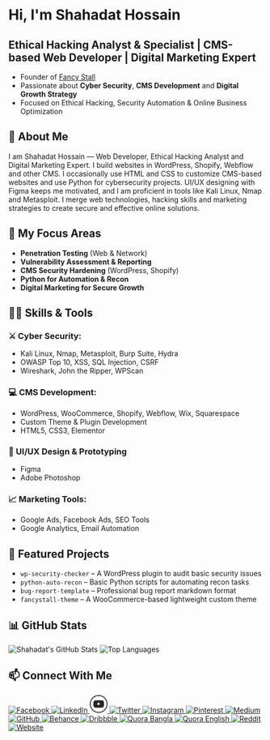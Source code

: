 # Hi, I'm Shahadat Hossain

## Ethical Hacking Analyst & Specialist | CMS-based Web Developer | Digital Marketing Expert

- Founder of [Fancy Stall](https://fancystall.com) <br>
- Passionate about **Cyber Security**, **CMS Development** and **Digital Growth Strategy**  
- Focused on Ethical Hacking, Security Automation & Online Business Optimization

## 🚀 About Me

I am Shahadat Hossain — Web Developer, Ethical Hacking Analyst and Digital Marketing Expert. I build websites in WordPress, Shopify, Webflow and other CMS. I occasionally use HTML and CSS to customize CMS-based websites and use Python for cybersecurity projects. UI/UX designing with Figma keeps me motivated, and I am proficient in tools like Kali Linux, Nmap and Metasploit. I merge web technologies, hacking skills and marketing strategies to create secure and effective online solutions.

## 🔐 My Focus Areas

- **Penetration Testing** (Web & Network)
- **Vulnerability Assessment & Reporting**
- **CMS Security Hardening** (WordPress, Shopify)
- **Python for Automation & Recon**
- **Digital Marketing for Secure Growth**



## 👨‍💻 Skills & Tools

### ⚔️ Cyber Security:
- Kali Linux, Nmap, Metasploit, Burp Suite, Hydra
- OWASP Top 10, XSS, SQL Injection, CSRF
- Wireshark, John the Ripper, WPScan

### 💻 CMS Development:
- WordPress, WooCommerce, Shopify, Webflow, Wix, Squarespace
- Custom Theme & Plugin Development
- HTML5, CSS3, Elementor

### 🎨 UI/UX Design & Prototyping
- Figma
- Adobe Photoshop

### 📈 Marketing Tools:
- Google Ads, Facebook Ads, SEO Tools
- Google Analytics, Email Automation



## 📌 Featured Projects

- `wp-security-checker` – A WordPress plugin to audit basic security issues
- `python-auto-recon` – Basic Python scripts for automating recon tasks
- `bug-report-template` – Professional bug report markdown format
- `fancystall-theme` – A WooCommerce-based lightweight custom theme




## 📊 GitHub Stats

![Shahadat's GitHub Stats](https://github-readme-stats.vercel.app/api?username=shahadat-hossain-tech&show_icons=true&theme=tokyonight)
![Top Languages](https://github-readme-stats.vercel.app/api/top-langs/?username=shahadat-hossain-tech&layout=compact&theme=tokyonight)



## 📫 Connect With Me

<p align="left">
  <!-- Facebook -->
  <a href="https://www.facebook.com/shahadathossain.tech" target="_blank" rel="nofollow">
    <img src="https://raw.githubusercontent.com/arturssmirnovs/arturssmirnovs/master/fb.png" alt="Facebook" width="35" style="max-width: 100%;">
  </a>
  
  <!-- LinkedIn -->
  <a href="https://www.linkedin.com/in/shahadat-tech" target="_blank" rel="nofollow">
    <img src="https://raw.githubusercontent.com/arturssmirnovs/arturssmirnovs/master/in.png" alt="LinkedIn" width="35" style="max-width: 100%;">
  </a>

  <!-- YouTube -->
  <a href="https://www.youtube.com/@shahadat_hossain_tech" target="_blank" rel="nofollow">
    <img src="https://raw.githubusercontent.com/shahadat-hossain-tech/shahadat-hossain-tech/34932bccd7580992d037c7ffb4117b8b12574c2a/you.png" alt="YouTube" width="35">
  </a>
  
  <!-- Twitter -->
  <a href="https://x.com/shahadat_net" target="_blank" rel="nofollow">
    <img src="https://raw.githubusercontent.com/arturssmirnovs/arturssmirnovs/master/tw.png" alt="Twitter" width="35" style="max-width: 100%;">
  </a>
  
  <!-- Instagram -->
  <a href="https://www.instagram.com/shahadat_tech" target="_blank" rel="nofollow">
    <img src="https://raw.githubusercontent.com/arturssmirnovs/arturssmirnovs/master/ig.png" alt="Instagram" width="35" style="max-width: 100%;">
  </a>

  <!-- Pinterest -->
  <a href="https://www.pinterest.com/shahadat_tech" target="_blank" rel="nofollow">
    <img src="https://cdn-icons-png.flaticon.com/512/145/145808.png" alt="Pinterest" width="35">
  </a>

  <!-- Medium -->
  <a href="https://medium.com/@shahadat_hossain" target="_blank" rel="nofollow">
    <img src="https://cdn-icons-png.flaticon.com/512/5968/5968906.png" alt="Medium" width="35">
  </a>

  <!-- GitHub -->
  <a href="https://github.com/shahadat-hossain-tech" target="_blank">
    <img src="https://raw.githubusercontent.com/arturssmirnovs/arturssmirnovs/master/git.png" alt="GitHub" width="40" style="max-width: 100%;">
  </a>

  <!-- Behance -->
  <a href="https://www.behance.net/shahadat-hossain" target="_blank" rel="nofollow">
    <img src="https://cdn-icons-png.flaticon.com/512/145/145799.png" alt="Behance" width="35">
  </a>

  <!-- Dribbble -->
  <a href="https://dribbble.com/shahadat-hossain" target="_blank" rel="nofollow">
    <img src="https://cdn-icons-png.flaticon.com/512/145/145802.png" alt="Dribbble" width="35">
  </a>

  <!-- Quora Bangla -->
  <a href="https://bn.quora.com/profile/Shahadat-Hossain-3164" target="_blank" rel="nofollow">
    <img src="https://cdn-icons-png.flaticon.com/512/5968/5968772.png" alt="Quora Bangla" width="35">
  </a>

  <!-- Quora English -->
  <a href="https://www.quora.com/profile/Shahadat-Hossain-3177" target="_blank" rel="nofollow">
    <img src="https://cdn-icons-png.flaticon.com/512/5968/5968772.png" alt="Quora English" width="35">
  </a>

  <!-- Reddit -->
  <a href="https://www.reddit.com/user/shahadat_tech" target="_blank" rel="nofollow">
    <img src="https://cdn-icons-png.flaticon.com/512/2111/2111589.png" alt="Reddit" width="35">
  </a>

  <!-- Personal Website -->
  <a href="#" target="_blank" rel="nofollow">
    <img src="https://cdn-icons-png.flaticon.com/512/841/841364.png" alt="Website" width="35">
  </a>
</p>

